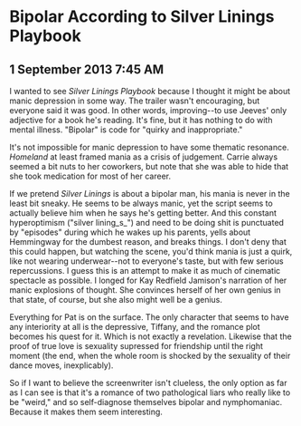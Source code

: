 # Bipolar According to Silver Linings Playbook
## 1 September 2013 7:45 AM

I wanted to see _Silver Linings Playbook_ because I thought it might be about manic depression in some way. The trailer wasn't encouraging, but everyone said it was good. In other words, improving--to use Jeeves' only adjective for a book he's reading. It's fine, but it has nothing to do with mental illness. "Bipolar" is code for "quirky and inappropriate."

It's not impossible for manic depression to have some thematic resonance. _Homeland_ at least framed mania as a crisis of judgement. Carrie always seemed a bit nuts to her coworkers, but note that she was able to hide that she took medication for most of her career.

If we pretend _Silver Linings_ is about a bipolar man, his mania is never in the least bit sneaky. He seems to be always manic, yet the script seems to actually believe him when he says he's getting better. And this constant hyperoptimism ("silver lining_s_") and need to be doing shit is punctuated by "episodes" during which he wakes up his parents, yells about Hemmingway for the dumbest reason, and breaks things. I don't deny that this could happen, but watching the scene, you'd think mania is just a quirk, like not wearing underwear--not to everyone's taste, but with few serious repercussions. I guess this is an attempt to make it as much of cinematic spectacle as possible. I longed for Kay Redfield Jamison's narration of her manic explosions of thought. She convinces herself of her own genius in that state, of course, but she also might well be a genius.

Everything for Pat is on the surface. The only character that seems to have any interiority at all is the depressive, Tiffany, and the romance plot becomes his quest for it. Which is not exactly a revelation. Likewise that the proof of true love is sexuality supressed for friendship until the right moment (the end, when the whole room is shocked by the sexuality of their dance moves, inexplicably).

So if I want to believe the screenwriter isn't clueless, the only option as far as I can see is that it's a romance of two pathological liars who really like to be "weird," and so self-diagnose themselves bipolar and nymphomaniac. Because it makes them seem interesting.